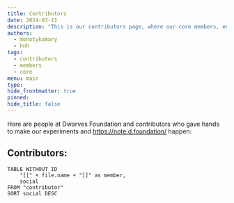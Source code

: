 ```yaml
---
title: Contributors
date: 2024-03-11
description: "This is our contributors page, where our core members, engineers, and community help to give hand to our research, our field notes, and this site: https://note.d.foundation/."
authors:
  - monotykamary
  - hnh
tags:
  - contributors
  - members
  - core
menu: main
type: 
hide_frontmatter: true
pinned: 
hide_title: false
---
```


Here are people at Dwarves Foundation and contributors who gave hands to make our experiments and https://note.d.foundation/ happen:

## Contributors:
```dataview
TABLE WITHOUT ID
	"[[" + file.name + "]]" as member,
	social
FROM "contributor"
SORT social DESC
```
